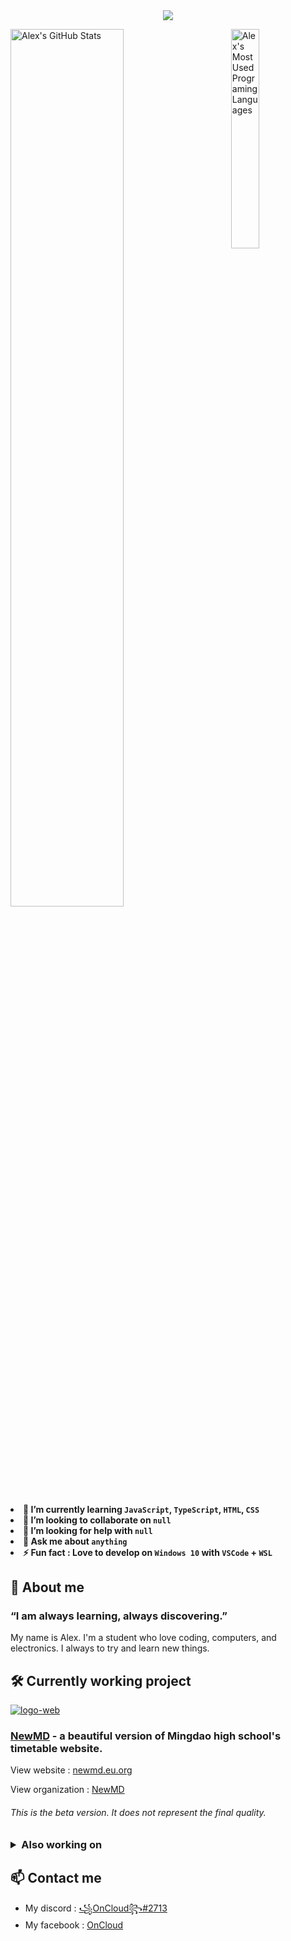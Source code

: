 <div align="center">
  <img src="https://readme-typing-svg.herokuapp.com?size=40&height=60&lines=Hello%2C+I'm+OnCloud+!">
</div>

<div>
  <p>
  <span align="left">
  <img width="60%" src="https://oncloud-github-readme-stats.vercel.app/api?username=OnCloud125252&show_icons=true&theme=radical" title="Alex's GitHub Stats">
  </span>
  <img align="right" width="30%" src="https://oncloud-github-readme-stats.vercel.app/api/top-langs/?username=OnCloud125252&langs_count=8" title="Alex's Most Used Programing Languages">
  </p>
  <div>
    <h4>
      <li>🌱 I’m currently learning <code>JavaScript</code>, <code>TypeScript</code>, <code>HTML</code>, <code>CSS</code>
      <li>👯 I’m looking to collaborate on <code>null</code></li>
      <li>🤔 I’m looking for help with <code>null</code></li>
      <li>💬 Ask me about <code>anything</code></li>
      <li>⚡ Fun fact : Love to develop on <code>Windows 10</code> with <code>VSCode</code> + <code>WSL</code></li>
    </h4>
  </div>
</div>

<div>
  <h2>💙 About me</h2>
  <h3><p>“I am always learning, always discovering.”</p></h3>
  <p>My name is Alex. I'm a student who love coding, computers, and electronics. I always to try and learn new things.</p>
</div>

<div>
  <h2>🛠 Currently working project</h2>
  <a href="https://newmd.eu.org"><img src="https://i.ibb.co/W0WjRL1/logo-web.png" alt="logo-web" border="0"></a>
  <h3><a href="https://github.com/NewMD-org/NewMD-Frontend" title="NewMD's GitHub page">NewMD</a> - a beautiful version of Mingdao high school's timetable website.</h3>
  <p>View website : <a href="https://newmd.eu.org" title="NewMD's website">newmd.eu.org</a></p>
  <p>View organization : <a href="https://github.com/NewMD-org" title="NewMD's organization">NewMD</a></p>
  <h6><em>This is the beta version. It does not represent the final quality.</em></h6>
</div>

<h3>
<details>
  <summary>Also working on</summary>
  <h6><em>These are my current projects. Some other are not listed here.</em><h6>
  <h5>Owned By Me</h5>
  <h6>
  <ul>
    <!-- li><a href="https://github.com/Anonymous-AAAA/NewMD" title="NewMD's GitHub page">NewMd</a> - a beautiful type of mingdao high school's timetable.</li -->
    <li><a href="https://github.com/Anonymous-AAAA/MdTimetableAPI" title="Mingdao Timetable API's GitHub page">Mingdao Timetable API</a> - an API for mingdao high school's timetable.</li>
    <li><a href="https://github.com/kaoruchan220915/kaoruchan220915.github.io" title="faQ's GitHub page">fa Q ~</a> - a fun website just for relaxing.</li>
    <li><a href="https://github.com/Anonymous-AAAA/AAAA-Discordbot" title="AAAA-Discordbot's GitHub page">AAAA-Discordbot</a> - a discord bot for fetching video game's status.</li>
    <!-- li><a href="https://github.com/Anonymous-AAAA/yoru-Discordbot" title="yoru-Discordbot's GitHub page">yoru-Discordbot</a> - a discord bot that can help prevent scams links.</li -->
    <li><a href="https://github.com/Anonymous-AAAA/Spacedesk-Viewer" title="Spacedesk-Viewer's GitHub page">Spacedesk-Viewer</a> - a spacedesk client app that can be used offline.</li>
    <!-- li><a href="https://github.com/Anonymous-AAAA/Computer-Tips" title="Computer-Tips's GitHub page">Computer-Tips</a> - a helpful documentation for Windows 10 users.</li -->
  </ul>
  </h6>
  <h5>Frequent Contributor Of</h5>
  <h6>
  <ul>
    <li><a href="https://github.com/Lipoic" title="Lipoic's GitHub page">Lipoic</a> - an online course platform.</li>
  </ul>
  </h6>
  </p>
</details>
</h3>

## 📫 Contact me
- My discord : [꧁OnCloud꧂#2713](https://discord.com/users/755269122597585018 "Discord")
- My facebook : [OnCloud](https://www.facebook.com/oncloud.ax "Facebook")

